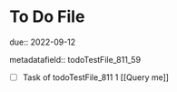 # To Do File

due:: 2022-09-12

metadatafield:: todoTestFile_811_59

- [ ] Task of todoTestFile_811 1 [[Query me]]
